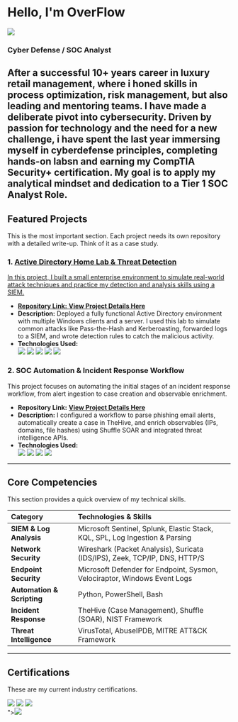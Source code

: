# Hello, I'm OverFlow

<a href="https://www.linkedin.com/in/florentin-cheng-b9511872"><img src="https://img.shields.io/badge/-LinkedIn-0072b1?&style=for-the-badge&logo=linkedin&logoColor=white" /></a>

###  Cyber Defense / SOC Analyst

After a successful 10+ years career in luxury retail management, where i honed skills in process optimization, risk management, but also leading and mentoring teams. I have made a deliberate pivot into cybersecurity. Driven by passion for technology and the need for a new challenge, i have spent the last year immersing myself in cyberdefense principles, completing hands-on labsn and earning my CompTIA Security+ certification. My goal is to apply my analytical mindset and dedication to a Tier 1 SOC Analyst Role.
---

## Featured Projects
This is the most important section. Each project needs its own repository with a detailed write-up. Think of it as a case study.

### 1. <a href="https://github.com/OverflowSOC/Detection-Lab/tree/main"> Active Directory Home Lab & Threat Detection 
In this project, I built a small enterprise environment to simulate real-world attack techniques and practice my detection and analysis skills using a SIEM.

* **Repository Link:** [**View Project Details Here**](https://github.com/your-username/your-repo-name)
* **Description:** Deployed a fully functional Active Directory environment with multiple Windows clients and a server. I used this lab to simulate common attacks like Pass-the-Hash and Kerberoasting, forwarded logs to a SIEM, and wrote detection rules to catch the malicious activity.
* **Technologies Used:**
    <div>
      <img src="https://img.shields.io/badge/-Windows_Server-0078D4?&style=for-the-badge&logo=windows&logoColor=white" />
      <img src="https://img.shields.io/badge/-Microsoft_Sentinel-0078D4?&style=for-the-badge&logo=Microsoft&logoColor=white" />
      <img src="https://img.shields.io/badge/-PowerShell-5391FE?&style=for-the-badge&logo=powershell&logoColor=white" />
      <img src="https://img.shields.io/badge/-Sysmon-E57373?&style=for-the-badge&logo=windows-terminal&logoColor=white" />
      <img src="https://img.shields.io/badge/-Wireshark-1679A7?&style=for-the-badge&logo=Wireshark&logoColor=white" />
    </div>

### 2. SOC Automation & Incident Response Workflow
This project focuses on automating the initial stages of an incident response workflow, from alert ingestion to case creation and observable enrichment.

* **Repository Link:** [**View Project Details Here**](https://github.com/your-username/your-repo-name)
* **Description:** I configured a workflow to parse phishing email alerts, automatically create a case in TheHive, and enrich observables (IPs, domains, file hashes) using Shuffle SOAR and integrated threat intelligence APIs.
* **Technologies Used:**
    <div>
      <img src="https://img.shields.io/badge/-TheHive-FFA500?&style=for-the-badge&logo=TheHive&logoColor=white" />
      <img src="https://img.shields.io/badge/-Shuffle_SOAR-7B1FA2?&style=for-the-badge&logoColor=white" />
      <img src="https://img.shields.io/badge/-Python-3776AB?&style=for-the-badge&logo=python&logoColor=white" />
      <img src="https://img.shields.io/badge/-VirusTotal-4A90E2?&style=for-the-badge&logo=virustotal&logoColor=white" />
    </div>

---

## Core Competencies
This section provides a quick overview of my technical skills.

| Category | Technologies & Skills |
| :--- | :--- |
| **SIEM & Log Analysis** | Microsoft Sentinel, Splunk, Elastic Stack, KQL, SPL, Log Ingestion & Parsing |
| **Network Security** | Wireshark (Packet Analysis), Suricata (IDS/IPS), Zeek, TCP/IP, DNS, HTTP/S |
| **Endpoint Security** | Microsoft Defender for Endpoint, Sysmon, Velociraptor, Windows Event Logs |
| **Automation & Scripting** | Python, PowerShell, Bash |
| **Incident Response** | TheHive (Case Management), Shuffle (SOAR), NIST Framework |
| **Threat Intelligence** | VirusTotal, AbuseIPDB, MITRE ATT&CK Framework |

---

## Certifications
These are my current industry certifications.

<div>
  <a href="[Link to your Credly/Verification Page]"><img src="https://img.shields.io/badge/-Security%2B-FF0000?&style=for-the-badge&logo=CompTIA&logoColor=white" /></a>
  <a href="[Link to your Credly/Verification Page]"><img src="https://img.shields.io/badge/-Network%2B-007ACC?&style=for-the-badge&logo=CompTIA&logoColor=white" /></a>
  <a href="[Link to your Credly/Verification Page]"><img src="https://img.shields.io/badge/-A%2B-4D4D4D?&style=for-the-badge&logo=CompTIA&logoColor=white" /></a>
  <!-- Add other certs here -->
</div>"><img src="https://img.shields.io/badge/-LinkedIn-0072b1?&style=for-the-badge&logo=linkedin&logoColor=white" /></a>
